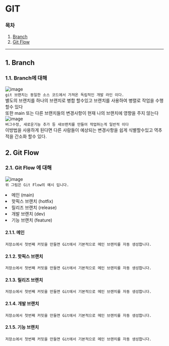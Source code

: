 # GIT
  ### 목차
  1. [Branch](#1-branch)
  2. [Git Flow](#2-git-flow)
---------------------
## 1. Branch
### 1.1. Branch에 대해
![image](https://github.com/JustBasicPro/Study/assets/155926750/8770aa75-c419-4e36-b8b0-8937304336c4)
</br>
`git 브랜치는 동일한 소스 코드에서 가져온 독립적인 개발 라인 이다.`
</br>
별도의 브랜치를 하나의 브랜치로 병합 할수있고 브랜치를 사용하여 병렬로 작업을 수행할수 있다
</br>
또한 main 또는 다른 브랜치들의 변경사항이 현재 나의 브랜치에 영향을 주지 않는다
![image](https://github.com/JustBasicPro/Study/assets/155926750/fa487ada-be91-417d-8739-5b675fb86341)
</br>
`버그수정, 새로운기능 추가 등 새브랜치를 만들어 작업하는게 일반적 이다`
</br>
이방법을 사용하게 된다면 다른 사람들이 예상되는 변경사항을 쉽게 식별할수있고 
역추적을 간소화 할수 있다.

## 2. Git Flow
### 2.1. Git Flow 에 대해
![image](https://github.com/JustBasicPro/Study/assets/155926750/63adf0f8-d2bf-41f0-93bf-ef8f16c3f427)
</br>
`위 그림은 Git Flow의 예시 입니다.`
<li>
  메인          (main)
</li>
<li>
  핫픽스 브랜치 (hotfix)
</li>
<li>
  릴리즈 브랜치 (release)
</li>
<li>
  개발 브랜치   (dev)
</li>
<li>
  기능 브랜치   (feature)
</li>

#### 2.1.1. 메인
```
저장소에서 첫번째 커밋을 만들면 Git에서 기본적으로 메인 브랜치를 자동 생성합니다.
```
#### 2.1.2. 핫픽스 브랜치
```
저장소에서 첫번째 커밋을 만들면 Git에서 기본적으로 메인 브랜치를 자동 생성합니다.
```
#### 2.1.3. 릴리즈 브랜치
```
저장소에서 첫번째 커밋을 만들면 Git에서 기본적으로 메인 브랜치를 자동 생성합니다.
```
#### 2.1.4. 개발 브랜치
```
저장소에서 첫번째 커밋을 만들면 Git에서 기본적으로 메인 브랜치를 자동 생성합니다.
```
#### 2.1.5. 기능 브랜치
```
저장소에서 첫번째 커밋을 만들면 Git에서 기본적으로 메인 브랜치를 자동 생성합니다.
```

